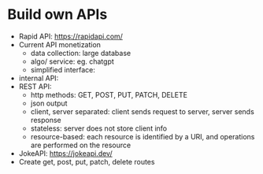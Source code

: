 # Build own APIs
- Rapid API: https://rapidapi.com/
- Current API monetization
    - data collection: large database
    - algo/ service: eg. chatgpt
    - simplified interface: 
- internal API: 
- REST API: 
    - http methods: GET, POST, PUT, PATCH, DELETE
    - json output
    - client, server separated: client sends request to server, server sends response
    - stateless: server does not store client info
    - resource-based: each resource is identified by a URI, and operations are performed on the resource
- JokeAPI: https://jokeapi.dev/
- Create get, post, put, patch, delete routes